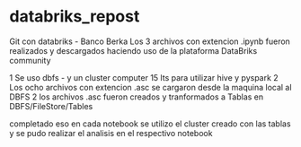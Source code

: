 # databriks_repost
Git con databriks - Banco Berka 
Los 3 archivos con extencion .ipynb  fueron realizados  y descargados haciendo uso  de la plataforma DataBriks community 

1 Se uso dbfs - y un cluster computer 15 lts para utilizar hive y pyspark
2 Los ocho archivos con extencion .asc se cargaron desde la maquina local al DBFS
2 los archivos .asc fueron creados y tranformados a Tablas en DBFS/FileStore/Tables 

completado eso en cada notebook se utilizo el cluster creado con las tablas y se pudo realizar el analisis en el respectivo notebook

